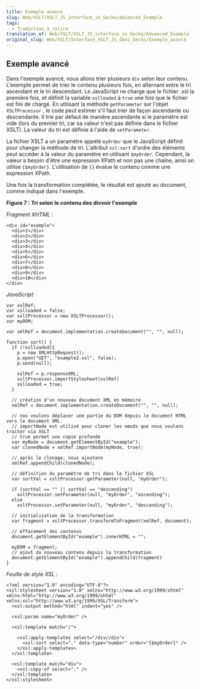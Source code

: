 ```yaml
---
title: Exemple avancé
slug: Web/XSLT/XSLT_JS_interface_in_Gecko/Advanced_Example
tags:
  - Traduction_à_relire
translation_of: Web/XSLT/XSLT_JS_interface_in_Gecko/Advanced_Example
original_slug: Web/XSLT/Interface_XSLT_JS_dans_Gecko/Exemple_avancé
---
```

## Exemple avancé

Dans l'exemple avancé, nous allons trier plusieurs `div` selon leur contenu. L'exemple permet de trier le contenu plusieurs fois, en alternant entre le tri ascendant et le tri descendant. Le JavaScript ne charge que le fichier .xsl la première fois, et définit la variable `xslloaded` à `true` une fois que le fichier est fini de chargé. En utilisant la méthode `getParameter` sur l'objet `XSLTProcessor` , le code peut estimer s'il faut trier de façon ascendante ou descendante. Il trie par défaut de manière ascendante si le paramètre est vide (lors du premier tri, car sa valeur n'est pas définie dans le fichier XSLT). La valeur du tri est définie à l'aide de `setParameter`.

La fichier XSLT a un paramètre appelé `myOrder` que le JavaScript définit pour changer la méthode de tri. L'attribut `xsl:sort` d'ordre des éléments peut accéder à la valeur du paramètre en utilisant `$myOrder`. Cependant, la valeur a besoin d'être une expression XPath et non pas une chaîne, ainsi on utilise `{$myOrder}`. L'utilisation de `{}` évalue le contenu comme une expression XPath.

Une fois la transformation complétée, le résultat est ajouté au document, comme indiqué dans l'exemple.

**Figure 7&nbsp;: Tri selon le contenu des divvoir l'exemple**

_Fragment XHTML&nbsp;:_

    <div id="example">
      <div>1</div>
      <div>2</div>
      <div>3</div>
      <div>4</div>
      <div>5</div>
      <div>6</div>
      <div>7</div>
      <div>8</div>
      <div>9</div>
      <div>10</div>
    </div>

_JavaScript_

    var xslRef;
    var xslloaded = false;
    var xsltProcessor = new XSLTProcessor();
    var myDOM;

    var xmlRef = document.implementation.createDocument("", "", null);

    function sort() {
      if (!xslloaded){
        p = new XMLHttpRequest();
        p.open("GET", "example2.xsl", false);
        p.send(null);

        xslRef = p.responseXML;
        xsltProcessor.importStylesheet(xslRef)
        xslloaded = true;
      }

      // création d'un nouveau document XML en mémoire
      xmlRef = document.implementation.createDocument("", "", null);

      // nos voulons déplacer une partie du DOM depuis le document HTML vers le document XML.
      // importNode est utilisé pour cloner les nœuds que nous voulons traiter via XSLT
      // true permet une copie profonde
      var myNode = document.getElementById("example");
      var clonedNode = xmlRef.importNode(myNode, true);

      // après le clonage, nous ajoutons
      xmlRef.appendChild(clonedNode);

      // définition du paramètre de tri dans le fichier XSL
      var sortVal = xsltProcessor.getParameter(null, "myOrder");

      if (sortVal == "" || sortVal == "descending")
        xsltProcessor.setParameter(null, "myOrder", "ascending");
      else
        xsltProcessor.setParameter(null, "myOrder", "descending");

      // initialisation de la transformation
      var fragment = xsltProcessor.transformToFragment(xmlRef, document);

      // effacement des contenus
      document.getElementById("example").innerHTML = "";

      myDOM = fragment;
      // ajout du nouveau contenu depuis la transformation
      document.getElementById("example").appendChild(fragment)
    }

_Feuille de style XSL&nbsp;:_

    <?xml version="1.0" encoding="UTF-8"?>
    <xsl:stylesheet version="1.0" xmlns="http://www.w3.org/1999/xhtml" xmlns:html="http://www.w3.org/1999/xhtml" xmlns:xsl="http://www.w3.org/1999/XSL/Transform">
      <xsl:output method="html" indent="yes" />

      <xsl:param name="myOrder" />

      <xsl:template match="/">

        <xsl:apply-templates select="/div//div">
          <xsl:sort select="." data-type="number" order="{$myOrder}" />
        </xsl:apply-templates>
      </xsl:template>

      <xsl:template match="div">
        <xsl:copy-of select="." />
      </xsl:template>
    </xsl:stylesheet>
